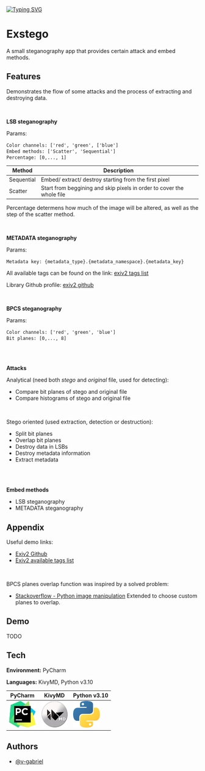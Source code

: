 
[![Typing SVG](https://readme-typing-svg.herokuapp.com?font=Source+Code+Pro&duration=7000&pause=1000&color=478BC2&vCenter=true&width=435&lines=%5B01101000+01101001%5D)](https://git.io/typing-svg)

# Exstego

A small steganography app that provides certain attack and embed methods.



## Features

Demonstrates the flow of some attacks and the process of extracting and destroying data.

<br>

**LSB steganography**

Params:


    Color channels: ['red', 'green', ['blue']
    Embed methods: ['Scatter', 'Sequential']
    Percentage: [0,..., 1]

    

| Method | Description |
| ------ | ------ |
| Sequential | Embed/ extract/ destroy starting from the first pixel |
| Scatter | Start from beggining and skip pixels in order to cover the whole file|

Percentage determens how much of the image will be altered, as well as the step of the scatter method.

<br>

**METADATA steganography**

Params:

    Metadata key: {metadata_type}.{metadata_namespace}.{metadata_key}

All available tags can be found on the link: [exiv2 tags list](https://exiv2.org/index.html)

Library Github profile: [exiv2 github](https://github.com/Exiv2/exiv2)

<br>

**BPCS steganography**

Params:

    Color channels: ['red', 'green', 'blue']
    Bit planes: [0,..., 8]

<br>
<br>

**Attacks**

Analytical (need both *stego* and *original* file, used for detecting):

- Compare bit planes of stego and original file
- Compare histograms of stego and original file

<br>

Stego oriented (used extraction, detection or destruction):

- Split bit planes
- Overlap bit planes
- Destroy data in LSBs
- Destroy metadata information
- Extract metadata

<br>
<br>

**Embed methods**
- LSB steganography
- METADATA steganography


## Appendix

Useful demo links:
  - [Exiv2 Github](https://github.com/Exiv2/exiv2)
  - [Exiv2 available tags list](https://exiv2.org/index.html)

<br>

BPCS planes overlap function was inspired by a solved problem:
- [Stackoverflow - Python image manipulation](https://stackoverflow.com/questions/58194992/python-image-manipulation-using-pillsb)
Extended to choose custom planes to overlap.

## Demo

TODO


## Tech

**Environment:** PyCharm

**Languages:** KivyMD, Python v3.10

| PyCharm | KivyMD | Python v3.10 |
| ------ | ------ | ------ |
| <img src="./images/tech-logos/logo-pycharm.png" width=auto height=70> | <img src="./images/tech-logos/logo-kivymd.png" width=auto height=70> |  <img src="./images/tech-logos/logo-python.png" width=auto height=70> |


## Authors

- [@v-gabriel](https://github.com/v-gabriel)

